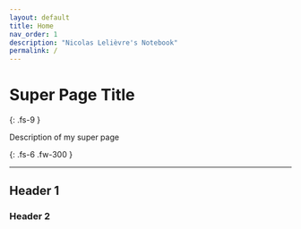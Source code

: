 ```yaml
---
layout: default
title: Home
nav_order: 1
description: "Nicolas Lelièvre's Notebook"
permalink: /
---
```


# Super Page Title
{: .fs-9 }

Description of my super page

{: .fs-6 .fw-300 }

---

## Header 1

### Header 2
